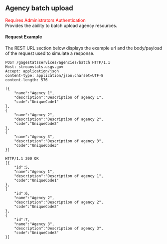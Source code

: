 ## Agency batch upload
<span style="color:red">Requires Administrators Authentication</span>   
Provides the ability to batch upload agency resources.

#### Request Example
The REST URL section below displays the example url and the body/payload of the request used to simulate a response.

```
POST /gagestatsservices/agencies/batch HTTP/1.1
Host: streamstats.usgs.gov
Accept: application/json
content-type: application/json;charset=UTF-8
content-length: 576

[{
    "name":"Agency 1",
    "description":"Description of agency 1",
    "code":"UniqueCode1"
},
{
    "name":"Agency 2",
    "description":"Description of agency 2",
    "code":"UniqueCode2"
},
{
    "name":"Agency 3",
    "description":"Description of agency 3",
    "code":"UniqueCode3"
}]
```

```
HTTP/1.1 200 OK
[{
	"id":5,
    "name":"Agency 1",
    "description":"Description of agency 1",
    "code":"UniqueCode1"
},
{
	"id":6,
    "name":"Agency 2",
    "description":"Description of agency 2",
    "code":"UniqueCode2"
},
{
	"id":7,
    "name":"Agency 3",
    "description":"Description of agency 3",
    "code":"UniqueCode3"
}]
```